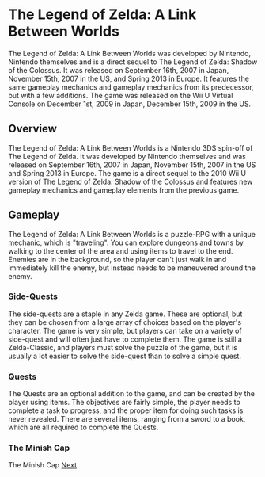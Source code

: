 # The Legend of Zelda: A Link Between Worlds

The Legend of Zelda: A Link Between Worlds was developed by Nintendo, Nintendo themselves and is a direct sequel to The Legend of Zelda: Shadow of the Colossus. It was released on September 16th, 2007 in Japan, November 15th, 2007 in the US, and Spring 2013 in Europe. It features the same gameplay mechanics and gameplay mechanics from its predecessor, but with a few additions. The game was released on the Wii U Virtual Console on December 1st, 2009 in Japan, December 15th, 2009 in the US.

## Overview

The Legend of Zelda: A Link Between Worlds is a Nintendo 3DS spin-off of The Legend of Zelda. It was developed by Nintendo themselves and was released on September 16th, 2007 in Japan, November 15th, 2007 in the US and Spring 2013 in Europe. The game is a direct sequel to the 2010 Wii U version of The Legend of Zelda: Shadow of the Colossus and features new gameplay mechanics and gameplay elements from the previous game.

## Gameplay

The Legend of Zelda: A Link Between Worlds is a puzzle-RPG with a unique mechanic, which is "traveling". You can explore dungeons and towns by walking to the center of the area and using items to travel to the end. Enemies are in the background, so the player can't just walk in and immediately kill the enemy, but instead needs to be maneuvered around the enemy.

### Side-Quests

The side-quests are a staple in any Zelda game. These are optional, but they can be chosen from a large array of choices based on the player's character. The game is very simple, but players can take on a variety of side-quest and will often just have to complete them. The game is still a Zelda-Classic, and players must solve the puzzle of the game, but it is usually a lot easier to solve the side-quest than to solve a simple quest.

### Quests

The Quests are an optional addition to the game, and can be created by the player using items. The objectives are fairly simple, the player needs to complete a task to progress, and the proper item for doing such tasks is never revealed. There are several items, ranging from a sword to a book, which are all required to complete the Quests.

### The Minish Cap

The Minish Cap
[Next](177.md)